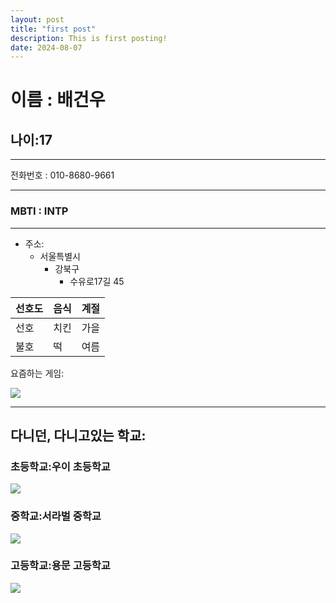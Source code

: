 ```yaml
---
layout: post
title: "first post"
description: This is first posting!
date: 2024-08-07
---
```


# **이름 : 배건우** 

## 나이:17 

---
전화번호 : 010-8680-9661

---
### MBTI : INTP 

---

* 주소:
  * 서울특별시
    * 강북구
      * 수유로17길 45

|선호도|음식|계절|
|---|---|---|
|선호|치킨|가을|
|불호|떡|여름|

요즘하는 게임:

![](https://encrypted-tbn0.gstatic.com/images?q=tbn:ANd9GcTKgGSqOonwy1A2wGXlyOj4aWfNN3fsSHfA7Q&s)

---

## 다니던, 다니고있는 학교: <br>

### 초등학교:우이 초등학교 <br>

![](https://lh5.googleusercontent.com/proxy/WryWvp6772aE5fneFE8ezC6mhLh8Es5x-I_6VhRbWfduHGpwMxH86Ox_WahzItLgmAXpE04PBi7Wu9YnAotm40ukEq01Q7Ejvfl2)<br>

### 중학교:서라벌 중학교 <br>

![](https://lh3.googleusercontent.com/p/AF1QipMXPhHxcP8B4Zu0UgHgGKwFIYkhaySrpsZbuat6=s680-w680-h510)<br>
### 고등학교:용문 고등학교 <br>

![](https://edudonga.com/data/article/2012/1935588662_a6yirv8g.jpg)<br>
